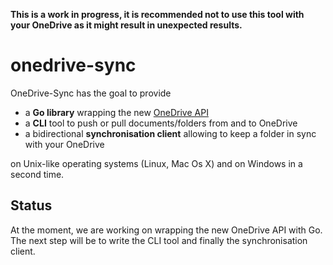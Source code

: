 **This is a work in progress, it is recommended not to use this tool with your OneDrive as it might result in unexpected results.**

# onedrive-sync
OneDrive-Sync has the goal to provide
* a **Go library** wrapping the new [OneDrive API](http://onedrive.github.io/)
* a **CLI** tool to push or pull documents/folders from and to OneDrive
* a bidirectional **synchronisation client** allowing to keep a folder in sync with your OneDrive

on Unix-like operating systems (Linux, Mac Os X) and on Windows in a second time.

## Status
At the moment, we are working on wrapping the new OneDrive API with Go. The next step will be to write the CLI tool and finally the synchronisation client.
